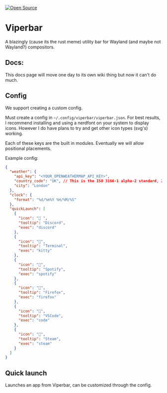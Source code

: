 [![Open Source](https://badges.frapsoft.com/os/v1/open-source.svg?v=103)](https://opensource.org/)

# Viperbar

A blazingly (cause its the rust meme) utility bar for Wayland (and maybe not Wayland?) compositors.

## Docs:

This docs page will move one day to its own wiki thing but now it can't do much.

## Config

We support creating a custom config.

Must create a config in `~/.config/viperbar/viperbar.json`. For best results, I recommend installing and using a nerdfont on your system to display icons. However I do have plans to try and get other icon types (svg's) working.

Each of these keys are the built in modules. Eventually we will allow positional placements.

Example config:

```json
{
  "weather": {
    "api_key": "<YOUR_OPENWEATHERMAP_API_KEY>",
    "country_code": "UK", // This is the ISO 3166-1 alpha-2 standard, 2 letter country codes
    "city": "London"
  },
  "clock": {
    "format": "%d/%m%Y %H/%M/%S"
  },
  "quickLaunch": [
    {
      "icon": " ",
      "tooltip": "Discord",
      "exec": "discord"
    },
    {
      "icon": "",
      "tooltip": "Terminal",
      "exec": "kitty"
    },
    {
      "icon": "",
      "tooltip": "Spotify",
      "exec": "spotify"
    },
    {
      "icon": "󰈹",
      "tooltip": "Firefox",
      "exec": "firefox"
    },
    {
      "icon": "󰨞",
      "tooltip": "VSCode",
      "exec": "code"
    },
    {
      "icon": "",
      "tooltip": "Steam",
      "exec": "steam"
    }
  ]
}
```

## Quick launch

Launches an app from Viperbar, can be customized through the config.
